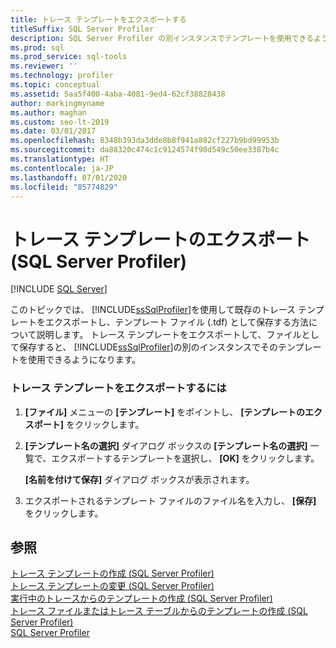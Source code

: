 ```yaml
---
title: トレース テンプレートをエクスポートする
titleSuffix: SQL Server Profiler
description: SQL Server Profiler の別インスタンスでテンプレートを使用できるよう、SQL Server Profiler を使用し、テンプレート ファイルとしてトレース テンプレートをエクスポートする方法について説明します。
ms.prod: sql
ms.prod_service: sql-tools
ms.reviewer: ''
ms.technology: profiler
ms.topic: conceptual
ms.assetid: 5aa5f400-4aba-4081-9ed4-62cf38828438
author: markingmyname
ms.author: maghan
ms.custom: seo-lt-2019
ms.date: 03/01/2017
ms.openlocfilehash: 8348b393da3dde8b8f941a882cf227b9bd99953b
ms.sourcegitcommit: da88320c474c1c9124574f90d549c50ee3387b4c
ms.translationtype: HT
ms.contentlocale: ja-JP
ms.lasthandoff: 07/01/2020
ms.locfileid: "85774829"
---
```

# <a name="export-a-trace-template-sql-server-profiler"></a>トレース テンプレートのエクスポート (SQL Server Profiler)

 [!INCLUDE [SQL Server](../../includes/applies-to-version/sqlserver.md)]

このトピックでは、 [!INCLUDE[ssSqlProfiler](../../includes/sssqlprofiler-md.md)]を使用して既存のトレース テンプレートをエクスポートし、テンプレート ファイル (.tdf) として保存する方法について説明します。 トレース テンプレートをエクスポートして、ファイルとして保存すると、 [!INCLUDE[ssSqlProfiler](../../includes/sssqlprofiler-md.md)]の別のインスタンスでそのテンプレートを使用できるようになります。  
  
### <a name="to-export-a-trace-template"></a>トレース テンプレートをエクスポートするには  
  
1.  **[ファイル]** メニューの **[テンプレート]** をポイントし、 **[テンプレートのエクスポート]** をクリックします。  
  
2.  **[テンプレート名の選択]** ダイアログ ボックスの **[テンプレート名の選択]** 一覧で、エクスポートするテンプレートを選択し、 **[OK]** をクリックします。  
  
     **[名前を付けて保存]** ダイアログ ボックスが表示されます。  
  
3.  エクスポートされるテンプレート ファイルのファイル名を入力し、 **[保存]** をクリックします。  
  
## <a name="see-also"></a>参照  
 [トレース テンプレートの作成 &#40;SQL Server Profiler&#41;](../../tools/sql-server-profiler/create-a-trace-template-sql-server-profiler.md)   
 [トレース テンプレートの変更 &#40;SQL Server Profiler&#41;](../../tools/sql-server-profiler/modify-a-trace-template-sql-server-profiler.md)   
 [実行中のトレースからのテンプレートの作成 &#40;SQL Server Profiler&#41;](../../tools/sql-server-profiler/derive-a-template-from-a-running-trace-sql-server-profiler.md)   
 [トレース ファイルまたはトレース テーブルからのテンプレートの作成 &#40;SQL Server Profiler&#41;](../../tools/sql-server-profiler/derive-a-template-from-a-trace-file-or-trace-table-sql-server-profiler.md)   
 [SQL Server Profiler](../../tools/sql-server-profiler/sql-server-profiler.md)  
  
  
